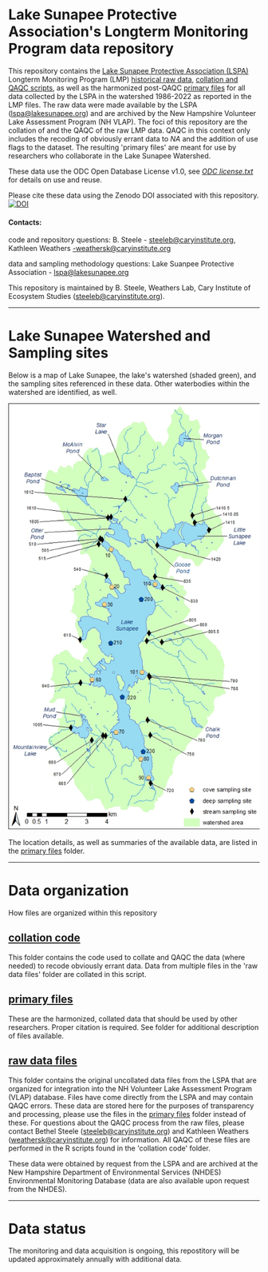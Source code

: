 # Lake Sunapee Protective Association's Longterm Monitoring Program data repository

This repository contains the [Lake Sunapee Protective Association (LSPA)](https://www.lakesunapee.org/) Longterm Monitoring Program (LMP) [historical raw data](https://github.com/Lake-Sunapee-Protective-Association/LMP/tree/main/raw%20data%20files), [collation and QAQC scripts](https://github.com/Lake-Sunapee-Protective-Association/LMP/tree/main/collation%20code), as well as the harmonized post-QAQC [primary files](https://github.com/Lake-Sunapee-Protective-Association/LMP/tree/main/primary%20files) for all data collected by the LSPA in the watershed 1986-2022 as reported in the LMP files. The raw data were made available by the LSPA (lspa@lakesunapee.org) and are archived by the New Hampshire Volunteer Lake Assessment Program (NH VLAP). The foci of this repository are the collation of and the QAQC of the raw LMP data. QAQC in this context only includes the recoding of obviously errant data to *NA* and the addition of use flags to the dataset. The resulting 'primary files' are meant for use by researchers who collaborate in the Lake Sunapee Watershed.

These data use the ODC Open Database License v1.0, see *[ODC license.txt](https://github.com/Lake-Sunapee-Protective-Association/LMP/blob/main/odc%20license.txt)* for details on use and reuse. 

Please cite these data using the Zenodo DOI associated with this repository.
[![DOI](https://zenodo.org/badge/345705980.svg)](https://zenodo.org/badge/latestdoi/345705980)

#### Contacts: 

code and repository questions: B. Steele - steeleb@caryinstitute.org, Kathleen Weathers -weathersk@caryinstitute.org

data and sampling methodology questions: Lake Suanpee Protective Association - lspa@lakesunapee.org

This repository is maintained by B. Steele, Weathers Lab, Cary Institute of Ecosystem Studies (steeleb@caryinstitute.org). 

***

# Lake Sunapee Watershed and Sampling sites

Below is a map of Lake Sunapee, the lake's watershed (shaded green), and the sampling sites referenced in these data. Other waterbodies within the watershed are identified, as well. 

![Lake Sunapee Watershed and Sampling sites](https://github.com/Lake-Sunapee-Protective-Association/LMP/blob/main/primary%20files/LMP%20sampling%20map%20v2.jpg)

The location details, as well as summaries of the available data, are listed in the [primary files](https://github.com/Lake-Sunapee-Protective-Association/LMP/tree/main/primary%20files) folder.

***

# Data organization

How files are organized within this repository


## [collation code](https://github.com/Lake-Sunapee-Protective-Association/LMP/tree/main/collation%20code)

This folder contains the code used to collate and QAQC the data (where needed) to recode obviously errant data. Data from multiple files in the 'raw data files' folder are collated in this script.

## [primary files](https://github.com/Lake-Sunapee-Protective-Association/LMP/tree/main/primary%20files)

These are the harmonized, collated data that should be used by other researchers. Proper citation is required. See folder for additional description of files available.

## [raw data files](https://github.com/Lake-Sunapee-Protective-Association/LMP/tree/main/raw%20data%20files)

This folder contains the original uncollated data files from the LSPA that are organized for integration into the NH Volunteer Lake Assessment Program (VLAP) database. Files have come directly from the LSPA and may contain QAQC errors. These data are stored here for the purposes of transparency and processing, please use the files in the [primary files](https://github.com/Lake-Sunapee-Protective-Association/LMP/tree/main/primary%20files) folder instead of these. For questions about the QAQC process from the raw files, please contact Bethel Steele (steeleb@caryinstitute.org) and Kathleen Weathers (weathersk@caryinstitute.org) for information. All QAQC of these files are performed in the R scripts found in the 'collation code' folder.

These data were obtained by request from the LSPA and are archived at the New Hampshire Department of Environmental Services (NHDES) Environmental Monitoring Database (data are also available upon request from the NHDES).

***

# Data status

The monitoring and data acquisition is ongoing, this repostitory will be updated approximately annually with additional data.
